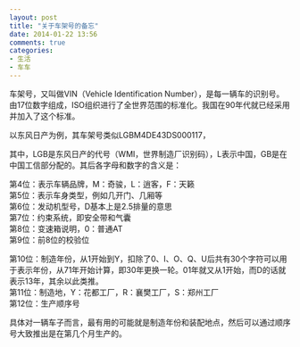 ```yaml
---
layout: post
title: "关于车架号的备忘"
date: 2014-01-22 13:56
comments: true
categories: 
- 生活
- 车车
---
```


车架号，又叫做VIN（Vehicle Identification Number），是每一辆车的识别号。
由17位数字组成，ISO组织进行了全世界范围的标准化。我国在90年代就已经采用并加入了这个标准。

以东风日产为例，其车架号类似LGBM4DE43DS000117，

其中，LGB是东风日产的代号（WMI，世界制造厂识别码），L表示中国，GB是在中国工信部分配的。其后各字母和数字的含义是：

第4位：表示车辆品牌，M：奇骏，L：逍客，F：天籁  
第5位：表示车身类型，例如几开门、几厢等  
第6位：发动机型号，D基本上是2.5排量的意思  
第7位：约束系统，即安全带和气囊  
第8位：变速箱说明，0：普通AT  
第9位：前8位的校验位  

第10位：制造年份，从1开始到Y，扣除了0、I、O、Q、U后共有30个字符可以用于表示年份，从71年开始计算，即30年更换一轮。01年就又从1开始，而D的话就表示13年，其余以此类推。    
第11位：制造地，Y：花都工厂，R：襄樊工厂，S：郑州工厂  
第12位：生产顺序号  

具体对一辆车子而言，最有用的可能就是制造年份和装配地点，然后可以通过顺序号大致推出是在第几个月生产的。  


